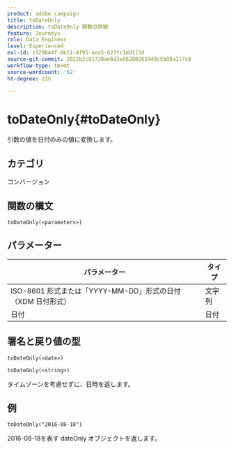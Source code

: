 ```yaml
---
product: adobe campaign
title: toDateOnly
description: toDateOnly 関数の詳細
feature: Journeys
role: Data Engineer
level: Experienced
exl-id: 1929644f-8b51-4f95-aea5-627fc1dd115d
source-git-commit: 2022b2c81738ae6d3e66280265948c5b88a117c8
workflow-type: tm+mt
source-wordcount: '52'
ht-degree: 21%

---
```


# toDateOnly{#toDateOnly}

引数の値を日付のみの値に変換します。

## カテゴリ

コンバージョン

## 関数の構文

`toDateOnly(<parameters>)`

## パラメーター

| パラメーター | タイプ |
|-----------|------------------|
| ISO-8601 形式または「YYYY-MM-DD」形式の日付（XDM 日付形式） | 文字列 |
| 日付 | 日付 |

## 署名と戻り値の型

`toDateOnly(<date>)`

`toDateOnly(<string>)`

タイムゾーンを考慮せずに、日時を返します。

## 例

`toDateOnly("2016-08-18")`

2016-08-18を表す dateOnly オブジェクトを返します。
